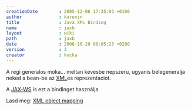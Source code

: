 ```yaml
---
creationDate        : 2005-12-06 17:35:03 +0100 
author              : karenin 
title               : Java XML Binding 
name                : jaxb 
layout              : wiki 
path                : jaxb 
date                : 2006-10-20 00:05:23 +0200 
version             : 3 
creator             : kocka 
---
```

A regi generalos moka... meltan kevesbe nepszeru, ugyanis belegeneralja neked a bean-be az [XML](XML.html)es reprezentaciot.

A [JAX-WS](JAX-WS.html) is ezt a bindinget használja 

Lasd meg: [XML object mapping](XML%20object%20mapping.html)

